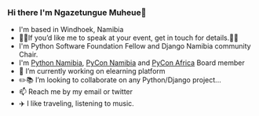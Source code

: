 
### Hi there I'm Ngazetungue Muheue👋

- I'm based in Windhoek, Namibia
- 🎤🎤If you’d like me to speak at your event, get in touch for details.🎤🎤
- I'm Python Software Foundation Fellow and Django Namibia community Chair.
- I'm [Python Namibia](pynamibia.herokuapp.com/), [PyCon Namibia](https://na.pycon.org/) and [PyCon Africa](https://africa.pycon.org/) Board member
- 🔭 I’m currently working on elearning platform
- :pencil2::books: I’m looking to collaborate on any Python/Django project...
- 📫 Reach me by my email or twitter
- :airplane: I like traveling, listening to music.
